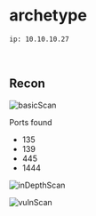 # archetype

 <code>ip: 10.10.10.27</code>


 <br>

 <h2>Recon</h2>

 ![basicScan](https://i.imgur.com/YLOBnql.png)

Ports found
- 135
- 139
- 445
- 1444

<p></p> 


 ![inDepthScan](https://i.imgur.com/8kV72YZ.png)

 ![vulnScan](https://i.imgur.com/rayL0ab.png)
